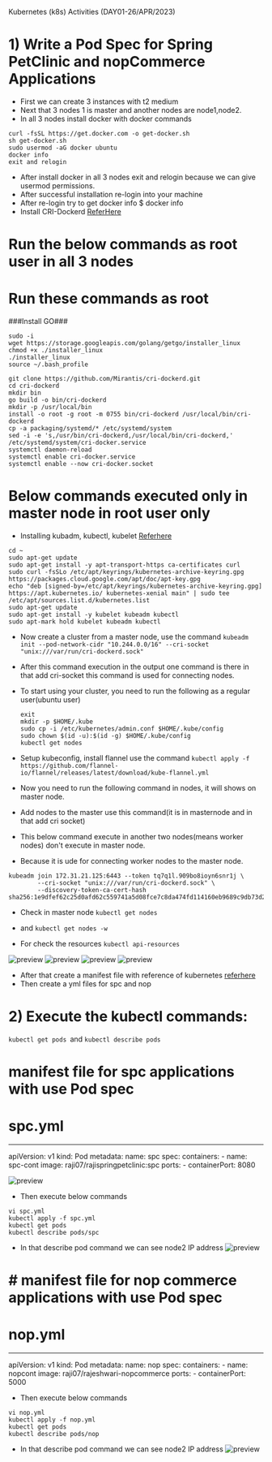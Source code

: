Kubernetes (k8s) Activities (DAY01-26/APR/2023)
# 1) Write a Pod Spec for Spring PetClinic and nopCommerce Applications

* First we can create 3 instances with t2 medium
* Next that 3 nodes 1 is master and another nodes are node1,node2.
* In all 3 nodes install docker with docker commands
```
curl -fsSL https://get.docker.com -o get-docker.sh
sh get-docker.sh
sudo usermod -aG docker ubuntu
docker info
exit and relogin
```
* After install docker in all 3 nodes exit and relogin because we can give usermod permissions.
* After successful installation re-login into your machine
* After re-login try to get docker info $ docker info
* Install CRI-Dockerd [ReferHere](https://github.com/Mirantis/cri-dockerd)
# Run the below commands as root user in all 3 nodes


# Run these commands as root
###Install GO###
```
sudo -i
wget https://storage.googleapis.com/golang/getgo/installer_linux
chmod +x ./installer_linux
./installer_linux
source ~/.bash_profile

git clone https://github.com/Mirantis/cri-dockerd.git
cd cri-dockerd
mkdir bin
go build -o bin/cri-dockerd
mkdir -p /usr/local/bin
install -o root -g root -m 0755 bin/cri-dockerd /usr/local/bin/cri-dockerd
cp -a packaging/systemd/* /etc/systemd/system
sed -i -e 's,/usr/bin/cri-dockerd,/usr/local/bin/cri-dockerd,' /etc/systemd/system/cri-docker.service
systemctl daemon-reload
systemctl enable cri-docker.service
systemctl enable --now cri-docker.socket
```
# Below commands executed only in master node in root user only

* Installing kubadm, kubectl, kubelet [Referhere](https://kubernetes.io/docs/setup/production-environment/tools/kubeadm/install-kubeadm/#installing-kubeadm-kubelet-and-kubectl)

```
cd ~
sudo apt-get update
sudo apt-get install -y apt-transport-https ca-certificates curl
sudo curl -fsSLo /etc/apt/keyrings/kubernetes-archive-keyring.gpg https://packages.cloud.google.com/apt/doc/apt-key.gpg
echo "deb [signed-by=/etc/apt/keyrings/kubernetes-archive-keyring.gpg] https://apt.kubernetes.io/ kubernetes-xenial main" | sudo tee /etc/apt/sources.list.d/kubernetes.list
sudo apt-get update
sudo apt-get install -y kubelet kubeadm kubectl
sudo apt-mark hold kubelet kubeadm kubectl
```
* Now create a cluster from a master node, use the command ``kubeadm init --pod-network-cidr "10.244.0.0/16" --cri-socket "unix:///var/run/cri-dockerd.sock"``

* After this command execution in the output one command is there in that add cri-socket this command is used for connecting nodes.


* To start using your cluster, you need to run the following as a regular user(ubuntu user)
  ```
  exit
  mkdir -p $HOME/.kube
  sudo cp -i /etc/kubernetes/admin.conf $HOME/.kube/config
  sudo chown $(id -u):$(id -g) $HOME/.kube/config
  kubectl get nodes
  ```
* Setup kubeconfig, install flannel use the command ``kubectl apply -f https://github.com/flannel-io/flannel/releases/latest/download/kube-flannel.yml``

* Now you need to run the following command in nodes, it will shows on master node.
* Add nodes to the master use this command(it is in masternode and in that add cri socket)
* This below command execute in another two nodes(means worker nodes) don't execute in master node.
* Because it is ude for connecting worker nodes to the master node.
```
kubeadm join 172.31.21.125:6443 --token tq7q1l.909bo8ioyn6snr1j \
        --cri-socket "unix:///var/run/cri-dockerd.sock" \
        --discovery-token-ca-cert-hash sha256:1e9dfef62c25d0afd62c559741a5d08fce7c8da474fd114160eb9689c9db73d2
```		
* Check in master node ``kubectl get nodes``
* and ``kubectl get nodes -w``

* For check the resources ``kubectl api-resources``


![preview](../k8s_images/img1.png)
![preview](../k8s_images/img2.png)
![preview](../k8s_images/img3.png)
![preview](../k8s_images/img4.png)

* After that create a manifest file with reference of kubernetes 
[referhere](https://kubernetes.io/docs/concepts/overview/working-with-objects/kubernetes-objects/)
* Then create a yml files for spc and nop
  
# 2) Execute the kubectl commands:
   
   ``kubectl get pods ``and ``kubectl describe pods``

# manifest file for spc applications with use Pod spec   

# spc.yml
---
apiVersion: v1
kind: Pod
metadata:
  name: spc
spec:
  containers:
    - name: spc-cont
      image: raji07/rajispringpetclinic:spc
      ports: 
        - containerPort: 8080

![preview](../k8s_images/img5.png)
* Then execute below commands
```
vi spc.yml
kubectl apply -f spc.yml
kubectl get pods
kubectl describe pods/spc
```
* In that describe pod command we can see node2 IP address
![preview](../k8s_images/img6.png)

# # manifest file for nop commerce applications with use Pod spec 
# nop.yml
---
apiVersion: v1
kind: Pod
metadata:
  name: nop
spec:
  containers:
    - name: nopcont
      image: raji07/rajeshwari-nopcommerce
      ports:
        - containerPort: 5000
  

* Then execute below commands
```
vi nop.yml
kubectl apply -f nop.yml
kubectl get pods
kubectl describe pods/nop
```
* In that describe pod command we can see node2 IP address
![preview](../k8s_images/img7.png)



